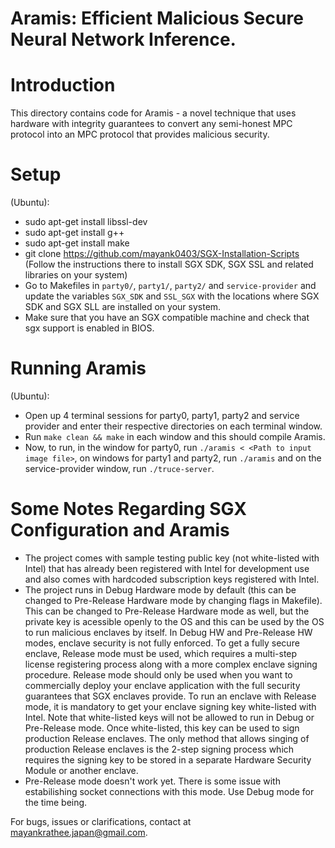 # Aramis: Efficient Malicious Secure Neural Network Inference.

# Introduction
This directory contains code for Aramis - a novel technique that uses hardware with integrity guarantees to convert any semi-honest MPC protocol into an MPC protocol that provides malicious security. 

# Setup
(Ubuntu):
* sudo apt-get install libssl-dev
* sudo apt-get install g++
* sudo apt-get install make
* git clone https://github.com/mayank0403/SGX-Installation-Scripts (Follow the instructions there to install SGX SDK, SGX SSL and related libraries on your system)
* Go to Makefiles in `party0/`, `party1/`, `party2/` and `service-provider` and update the variables `SGX_SDK` and `SSL_SGX` with the locations where SGX SDK and SGX SLL are installed on your system.
* Make sure that you have an SGX compatible machine and check that sgx support is enabled in BIOS.

# Running Aramis
(Ubuntu):
* Open up 4 terminal sessions for party0, party1, party2 and service provider and enter their respective directories on each terminal window.
* Run `make clean && make` in each window and this should compile Aramis.
* Now, to run, in the window for party0, run `./aramis < <Path to input image file>`, on windows for party1 and party2, run `./aramis` and on the service-provider window, run `./truce-server`.

# Some Notes Regarding SGX Configuration and Aramis
* The project comes with sample testing public key (not white-listed with Intel) that has already been registered with Intel for development use and also comes with hardcoded subscription keys registered with Intel. 
* The project runs in Debug Hardware mode by default (this can be changed to Pre-Release Hardware mode by changing flags in Makefile). This can be changed to Pre-Release Hardware mode as well, but the private key is acessible openly to the OS and this can be used by the OS to run malicious enclaves by itself. In Debug HW and Pre-Release HW modes, enclave security is not fully enforced. To get a fully secure enclave, Release mode must be used, which requires a multi-step license registering process along with a more complex enclave signing procedure. Release mode should only be used when you want to commercially deploy your enclave application with the full security guarantees that SGX enclaves provide. To run an enclave with Release mode, it is mandatory to get your enclave signing key white-listed with Intel. Note that white-listed keys will not be allowed to run in Debug or Pre-Release mode. Once white-listed, this key can be used to sign production Release enclaves. The only method that allows singing of production Release enclaves is the 2-step signing process which requires the signing key to be stored in a separate Hardware Security Module or another enclave.
* Pre-Release mode doesn't work yet. There is some issue with estabilishing socket connections with this mode. Use Debug mode for the time being.

For bugs, issues or clarifications, contact at mayankrathee.japan@gmail.com.

